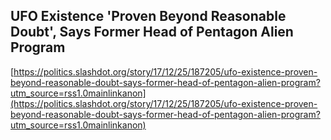 ## UFO Existence 'Proven Beyond Reasonable Doubt', Says Former Head of Pentagon Alien Program
  
  [https://politics.slashdot.org/story/17/12/25/187205/ufo-existence-proven-beyond-reasonable-doubt-says-former-head-of-pentagon-alien-program?utm_source=rss1.0mainlinkanon](https://politics.slashdot.org/story/17/12/25/187205/ufo-existence-proven-beyond-reasonable-doubt-says-former-head-of-pentagon-alien-program?utm_source=rss1.0mainlinkanon)